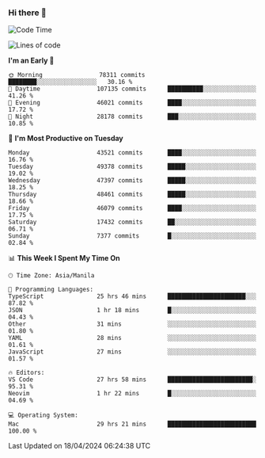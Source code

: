 ### Hi there 👋

<!--START_SECTION:waka-->
![Code Time](http://img.shields.io/badge/Code%20Time-5%2C059%20hrs%2044%20mins-blue)

![Lines of code](https://img.shields.io/badge/From%20Hello%20World%20I%27ve%20Written-114.8%20million%20lines%20of%20code-blue)

**I'm an Early 🐤** 

```text
🌞 Morning                78311 commits       ████████░░░░░░░░░░░░░░░░░   30.16 % 
🌆 Daytime                107135 commits      ██████████░░░░░░░░░░░░░░░   41.26 % 
🌃 Evening                46021 commits       ████░░░░░░░░░░░░░░░░░░░░░   17.72 % 
🌙 Night                  28178 commits       ███░░░░░░░░░░░░░░░░░░░░░░   10.85 % 
```
📅 **I'm Most Productive on Tuesday** 

```text
Monday                   43521 commits       ████░░░░░░░░░░░░░░░░░░░░░   16.76 % 
Tuesday                  49378 commits       █████░░░░░░░░░░░░░░░░░░░░   19.02 % 
Wednesday                47397 commits       █████░░░░░░░░░░░░░░░░░░░░   18.25 % 
Thursday                 48461 commits       █████░░░░░░░░░░░░░░░░░░░░   18.66 % 
Friday                   46079 commits       ████░░░░░░░░░░░░░░░░░░░░░   17.75 % 
Saturday                 17432 commits       ██░░░░░░░░░░░░░░░░░░░░░░░   06.71 % 
Sunday                   7377 commits        █░░░░░░░░░░░░░░░░░░░░░░░░   02.84 % 
```


📊 **This Week I Spent My Time On** 

```text
🕑︎ Time Zone: Asia/Manila

💬 Programming Languages: 
TypeScript               25 hrs 46 mins      ██████████████████████░░░   87.82 % 
JSON                     1 hr 18 mins        █░░░░░░░░░░░░░░░░░░░░░░░░   04.43 % 
Other                    31 mins             ░░░░░░░░░░░░░░░░░░░░░░░░░   01.80 % 
YAML                     28 mins             ░░░░░░░░░░░░░░░░░░░░░░░░░   01.61 % 
JavaScript               27 mins             ░░░░░░░░░░░░░░░░░░░░░░░░░   01.57 % 

🔥 Editors: 
VS Code                  27 hrs 58 mins      ████████████████████████░   95.31 % 
Neovim                   1 hr 22 mins        █░░░░░░░░░░░░░░░░░░░░░░░░   04.69 % 

💻 Operating System: 
Mac                      29 hrs 21 mins      █████████████████████████   100.00 % 
```


 Last Updated on 18/04/2024 06:24:38 UTC
<!--END_SECTION:waka-->


<!--
**rad182/rad182** is a ✨ _special_ ✨ repository because its `README.md` (this file) appears on your GitHub profile.

Here are some ideas to get you started:

- 🔭 I’m currently working on ...
- 🌱 I’m currently learning ...
- 👯 I’m looking to collaborate on ...
- 🤔 I’m looking for help with ...
- 💬 Ask me about ...
- 📫 How to reach me: ...
- 😄 Pronouns: ...
- ⚡ Fun fact: ...
-->
